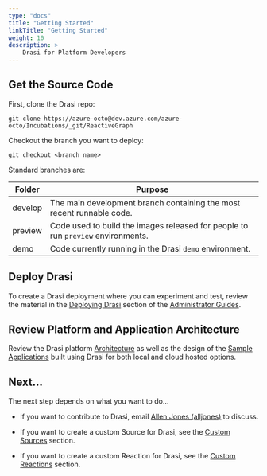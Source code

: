 ```yaml
---
type: "docs"
title: "Getting Started"
linkTitle: "Getting Started"
weight: 10
description: >
    Drasi for Platform Developers
---
```


## Get the Source Code 
First, clone the Drasi repo:

```
git clone https://azure-octo@dev.azure.com/azure-octo/Incubations/_git/ReactiveGraph
```

Checkout the branch you want to deploy: 

```
git checkout <branch name>
```

Standard branches are:

|Folder|Purpose|
|-|-|
|develop| The main development branch containing the most recent runnable code. |
|preview| Code used to build the images released for people to run ```preview``` environments. |
|demo| Code currently running in the Drasi ```demo``` environment. |

## Deploy Drasi
To create a Drasi deployment where you can experiment and test, review the material in the [Deploying Drasi](/administrator/platform-deployment) section of the [Administrator Guides](/administrator).

## Review Platform and Application Architecture
Review the Drasi platform [Architecture](/platform-developer/architecture) as well as the design of the [Sample Applications](/solution-developer/sample-apps) built using Drasi for both local and cloud hosted options.

## Next...
The next step depends on what you want to do...

- If you want to contribute to Drasi, email [Allen Jones (alljones)](mailto:alljones@microsoft.com) to discuss.

- If you want to create a custom Source for Drasi, see the [Custom Sources](/platform-developer/sources) section.

- If you want to create a custom Reaction for Drasi, see the [Custom Reactions](/platform-developer/reactions) section.
